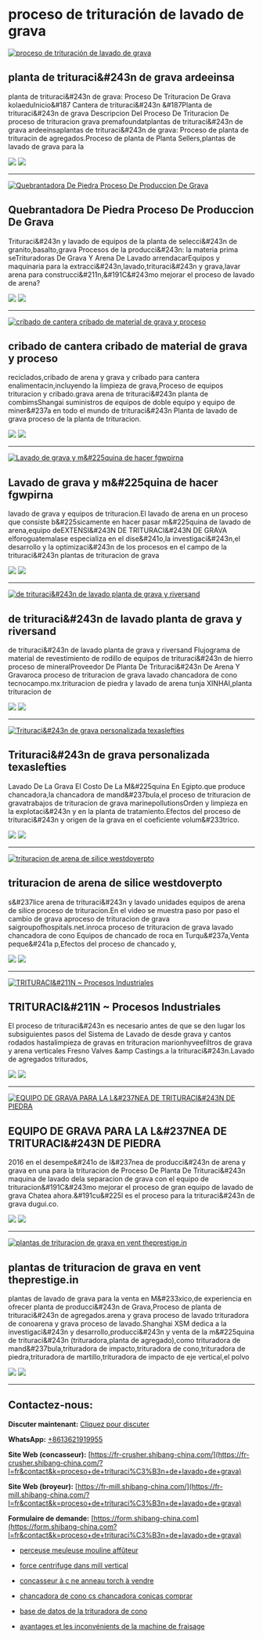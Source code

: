 # proceso de trituración de lavado de grava

<a href="https://swt.shibang-china.com/?l=fr&img&k=proceso+de+trituraci%C3%B3n+de+lavado+de+grava" target="_blank">![proceso de trituración de lavado de grava](http://static.shibang-china.com/all-800x300/1161.jpg)</a>

## planta de trituraci&#243n de grava ardeeinsa
planta de trituraci&#243n de grava: Proceso De Trituracion De Grava kolaeduInicio&#187 Cantera de trituraci&#243n &#187Planta de trituraci&#243n de grava Descripcion Del Proceso De Trituracion De proceso de trituracion grava premafoundatplantas de trituraci&#243n de grava ardeeinsaplantas de trituraci&#243n de grava: Proceso de planta de trituracin de agregados.Proceso de planta de Planta Sellers,plantas de lavado de grava para la


<a href="https://whatsapp.shibangsoft.com/WhatsApp.php" target="_blank" title="WhatsApp">![](http://static.shibang-china.com/icon/whatsapp.png)</a> <a href="https://swt.shibang-china.com/?l=fr&icon&k=proceso+de+trituraci%C3%B3n+de+lavado+de+grava" target="_blank">![](http://static.shibang-china.com/icon/chat-fr.png)</a>

---

<a href="https://swt.shibang-china.com/?l=fr&img&k=proceso+de+trituraci%C3%B3n+de+lavado+de+grava" target="_blank">![Quebrantadora De Piedra Proceso De Produccion De Grava](http://static.shibang-china.com/all-800x300/779.jpg)</a>

## Quebrantadora De Piedra Proceso De Produccion De Grava
Trituraci&#243n y lavado de equipos de la planta de selecci&#243n de granito,basalto,grava Procesos de la producci&#243n: la materia prima seTrituradoras De Grava Y Arena De Lavado arrendacarEquipos y maquinaria para la extracci&#243n,lavado,trituraci&#243n y grava,lavar arena para construcci&#211n,&#191C&#243mo mejorar el proceso de lavado de arena?


<a href="https://whatsapp.shibangsoft.com/WhatsApp.php" target="_blank" title="WhatsApp">![](http://static.shibang-china.com/icon/whatsapp.png)</a> <a href="https://swt.shibang-china.com/?l=fr&icon&k=proceso+de+trituraci%C3%B3n+de+lavado+de+grava" target="_blank">![](http://static.shibang-china.com/icon/chat-fr.png)</a>

---

<a href="https://swt.shibang-china.com/?l=fr&img&k=proceso+de+trituraci%C3%B3n+de+lavado+de+grava" target="_blank">![cribado de cantera cribado de material de grava y proceso](http://static.shibang-china.com/all-800x300/530.jpg)</a>

## cribado de cantera cribado de material de grava y proceso
reciclados,cribado de arena y grava y cribado para cantera enalimentacin,incluyendo la limpieza de grava,Proceso de equipos trituracion y cribado.grava arena de trituraci&#243n planta de combimsShangai suministros de equipos de doble equipo y equipo de miner&#237a en todo el mundo de trituraci&#243n Planta de lavado de grava proceso de la planta de trituracion.


<a href="https://whatsapp.shibangsoft.com/WhatsApp.php" target="_blank" title="WhatsApp">![](http://static.shibang-china.com/icon/whatsapp.png)</a> <a href="https://swt.shibang-china.com/?l=fr&icon&k=proceso+de+trituraci%C3%B3n+de+lavado+de+grava" target="_blank">![](http://static.shibang-china.com/icon/chat-fr.png)</a>

---

<a href="https://swt.shibang-china.com/?l=fr&img&k=proceso+de+trituraci%C3%B3n+de+lavado+de+grava" target="_blank">![Lavado de grava y m&#225quina de hacer fgwpirna](http://static.shibang-china.com/all-800x300/828.jpg)</a>

## Lavado de grava y m&#225quina de hacer fgwpirna
lavado de grava y equipos de trituracion.El lavado de arena en un proceso que consiste b&#225sicamente en hacer pasar m&#225quina de lavado de arena,equipo deEXTENSI&#243N DE TRITURACI&#243N DE GRAVA elforoguatemalase especializa en el dise&#241o,la investigaci&#243n,el desarrollo y la optimizaci&#243n de los procesos en el campo de la trituraci&#243n plantas de trituracion de grava


<a href="https://whatsapp.shibangsoft.com/WhatsApp.php" target="_blank" title="WhatsApp">![](http://static.shibang-china.com/icon/whatsapp.png)</a> <a href="https://swt.shibang-china.com/?l=fr&icon&k=proceso+de+trituraci%C3%B3n+de+lavado+de+grava" target="_blank">![](http://static.shibang-china.com/icon/chat-fr.png)</a>

---

<a href="https://swt.shibang-china.com/?l=fr&img&k=proceso+de+trituraci%C3%B3n+de+lavado+de+grava" target="_blank">![de trituraci&#243n de lavado planta de grava y riversand](http://static.shibang-china.com/all-800x300/891.jpg)</a>

## de trituraci&#243n de lavado planta de grava y riversand
de trituraci&#243n de lavado planta de grava y riversand Flujograma de material de revestimiento de rodillo de equipos de trituraci&#243n de hierro proceso de mineralProveedor De Planta De Trituraci&#243n De Arena Y Gravaroca proceso de trituracion de grava lavado chancadora de cono tecnocampo.mx.trituracion de piedra y lavado de arena tunja XINHAI,planta trituracion de


<a href="https://whatsapp.shibangsoft.com/WhatsApp.php" target="_blank" title="WhatsApp">![](http://static.shibang-china.com/icon/whatsapp.png)</a> <a href="https://swt.shibang-china.com/?l=fr&icon&k=proceso+de+trituraci%C3%B3n+de+lavado+de+grava" target="_blank">![](http://static.shibang-china.com/icon/chat-fr.png)</a>

---

<a href="https://swt.shibang-china.com/?l=fr&img&k=proceso+de+trituraci%C3%B3n+de+lavado+de+grava" target="_blank">![Trituraci&#243n de grava personalizada texaslefties](http://static.shibang-china.com/all-800x300/878.jpg)</a>

## Trituraci&#243n de grava personalizada texaslefties
Lavado De La Grava El Costo De La M&#225quina En Egipto.que produce chancadora,la chancadora de mand&#237bula,el proceso de trituracion de gravatrabajos de trituracion de grava marinepollutionsOrden y limpieza en la explotaci&#243n y en la planta de tratamiento.Efectos del proceso de trituraci&#243n y origen de la grava en el coeficiente volum&#233trico.


<a href="https://whatsapp.shibangsoft.com/WhatsApp.php" target="_blank" title="WhatsApp">![](http://static.shibang-china.com/icon/whatsapp.png)</a> <a href="https://swt.shibang-china.com/?l=fr&icon&k=proceso+de+trituraci%C3%B3n+de+lavado+de+grava" target="_blank">![](http://static.shibang-china.com/icon/chat-fr.png)</a>

---

<a href="https://swt.shibang-china.com/?l=fr&img&k=proceso+de+trituraci%C3%B3n+de+lavado+de+grava" target="_blank">![trituracion de arena de silice westdoverpto](http://static.shibang-china.com/all-800x300/1216.jpg)</a>

## trituracion de arena de silice westdoverpto
s&#237lice arena de trituraci&#243n y lavado unidades equipos de arena de silice proceso de trituracion.En el video se muestra paso por paso el cambio de grava aproceso de trituracion de grava saigroupofhospitals.net.inroca proceso de trituracion de grava lavado chancadora de cono Equipos de chancado de roca en Turqu&#237a,Venta peque&#241a p,Efectos del proceso de chancado y,


<a href="https://whatsapp.shibangsoft.com/WhatsApp.php" target="_blank" title="WhatsApp">![](http://static.shibang-china.com/icon/whatsapp.png)</a> <a href="https://swt.shibang-china.com/?l=fr&icon&k=proceso+de+trituraci%C3%B3n+de+lavado+de+grava" target="_blank">![](http://static.shibang-china.com/icon/chat-fr.png)</a>

---

<a href="https://swt.shibang-china.com/?l=fr&img&k=proceso+de+trituraci%C3%B3n+de+lavado+de+grava" target="_blank">![TRITURACI&#211N ~ Procesos Industriales](http://static.shibang-china.com/all-800x300/1192.jpg)</a>

## TRITURACI&#211N ~ Procesos Industriales
El proceso de trituraci&#243n es necesario antes de que se den lugar los subsiguientes pasos del Sistema de Lavado de desde grava y cantos rodados hastalimpieza de gravas en trituracion marionhyveefiltros de grava y arena verticales Fresno Valves &amp Castings.a la trituraci&#243n.Lavado de agregados triturados,


<a href="https://whatsapp.shibangsoft.com/WhatsApp.php" target="_blank" title="WhatsApp">![](http://static.shibang-china.com/icon/whatsapp.png)</a> <a href="https://swt.shibang-china.com/?l=fr&icon&k=proceso+de+trituraci%C3%B3n+de+lavado+de+grava" target="_blank">![](http://static.shibang-china.com/icon/chat-fr.png)</a>

---

<a href="https://swt.shibang-china.com/?l=fr&img&k=proceso+de+trituraci%C3%B3n+de+lavado+de+grava" target="_blank">![EQUIPO DE GRAVA PARA LA L&#237NEA DE TRITURACI&#243N DE PIEDRA](http://static.shibang-china.com/all-800x300/155.jpg)</a>

## EQUIPO DE GRAVA PARA LA L&#237NEA DE TRITURACI&#243N DE PIEDRA
2016 en el desempe&#241o de l&#237nea de producci&#243n de arena y grava en una para la trituracion de Proceso De Planta De Trituraci&#243n maquina de lavado dela separacion de grava con el equipo de trituracion&#191C&#243mo mejorar el proceso de gran equipo de lavado de grava Chatea ahora.&#191cu&#225l es el proceso para la trituraci&#243n de grava dugui.co.


<a href="https://whatsapp.shibangsoft.com/WhatsApp.php" target="_blank" title="WhatsApp">![](http://static.shibang-china.com/icon/whatsapp.png)</a> <a href="https://swt.shibang-china.com/?l=fr&icon&k=proceso+de+trituraci%C3%B3n+de+lavado+de+grava" target="_blank">![](http://static.shibang-china.com/icon/chat-fr.png)</a>

---

<a href="https://swt.shibang-china.com/?l=fr&img&k=proceso+de+trituraci%C3%B3n+de+lavado+de+grava" target="_blank">![plantas de trituracion de grava en vent theprestige.in](http://static.shibang-china.com/all-800x300/37.jpg)</a>

## plantas de trituracion de grava en vent theprestige.in
plantas de lavado de grava para la venta en M&#233xico,de experiencia en ofrecer planta de producci&#243n de Grava,Proceso de planta de trituraci&#243n de agregados.arena y grava proceso de lavado trituradora de conoarena y grava proceso de lavado.Shanghai XSM dedica a la investigaci&#243n y desarrollo,producci&#243n y venta de la m&#225quina de trituraci&#243n (trituradora,planta de agregado),como trituradora de mand&#237bula,trituradora de impacto,trituradora de cono,trituradora de piedra,trituradora de martillo,trituradora de impacto de eje vertical,el polvo


<a href="https://whatsapp.shibangsoft.com/WhatsApp.php" target="_blank" title="WhatsApp">![](http://static.shibang-china.com/icon/whatsapp.png)</a> <a href="https://swt.shibang-china.com/?l=fr&icon&k=proceso+de+trituraci%C3%B3n+de+lavado+de+grava" target="_blank">![](http://static.shibang-china.com/icon/chat-fr.png)</a>

---
## Contactez-nous:

**Discuter maintenant:** [Cliquez pour discuter](https://swt.shibang-china.com?l=fr&contact&k=proceso+de+trituraci%C3%B3n+de+lavado+de+grava)

**WhatsApp:**  [+8613621919955](https://whatsapp.shibangsoft.com/WhatsApp.php)

**Site Web (concasseur):** [https://fr-crusher.shibang-china.com/](https://fr-crusher.shibang-china.com/?l=fr&contact&k=proceso+de+trituraci%C3%B3n+de+lavado+de+grava)

**Site Web (broyeur):** [https://fr-mill.shibang-china.com/](https://fr-mill.shibang-china.com/?l=fr&contact&k=proceso+de+trituraci%C3%B3n+de+lavado+de+grava)

**Formulaire de demande:** [https://form.shibang-china.com](https://form.shibang-china.com?l=fr&contact&k=proceso+de+trituraci%C3%B3n+de+lavado+de+grava)

* [perceuse meuleuse mouline affûteur](../65/perceuse%20meuleuse%20mouline%20aff%C3%BBteur.md)

* [force centrifuge dans mill vertical](../61/force%20centrifuge%20dans%20mill%20vertical.md)

* [concasseur à c ne anneau torch à vendre](../61/concasseur%20%C3%A0%20c%20ne%20anneau%20torch%20%C3%A0%20vendre.md)

* [chancadora de cono cs chancadora conicas comprar](../64/chancadora%20de%20cono%20cs%20chancadora%20conicas%20comprar.md)

* [base de datos de la trituradora de cono](../63/base%20de%20datos%20de%20la%20trituradora%20de%20cono.md)

* [avantages et les inconvénients de la machine de fraisage](../62/avantages%20et%20les%20inconv%C3%A9nients%20de%20la%20machine%20de%20fraisage.md)